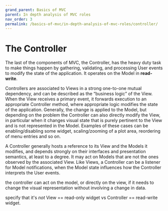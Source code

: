 ```yaml
---
grand_parent: Basics of MVC
parent: In depth analysis of MVC roles
nav_order: 3
permalink: /basics-of-mvc/in-depth-analysis-of-mvc-roles/controller/
---
```

# The Controller

The last of the components of MVC, the Controller, has the heavy duty task to
make things happen by gathering, validating, and processing User events to
modify the state of the application. It operates on the Model in **read-write**.

Controllers are associated to Views in a strong one-to-one mutual dependency,
and can be described as the “business logic” of the View. When the View
receives a primary event, it forwards execution to an appropriate Controller
method, where appropriate logic modifies the state of the application.
Generally, the change is applied to the Model, but depending on the problem the
Controller can also directly modify the View, in particular when it changes
visual state that is purely pertinent to the View and is not represented in the
Model. Examples of these cases can be enabling/disabling some widget,
scaling/zooming of a plot area, reordering of menu entries and so on. 

A Controller generally hosts a reference to its View and the Models it
modifies, and depends strongly on their interfaces and presentation semantics,
at least to a degree. It may act on Models that are not the ones observed by
the associated View. Like Views, a Controller can be a listener for Model
notifications, when the Model state influences how the Controller interprets
the User events. 


the controller can act on the model, or directly on the view, if it needs to change
the visual representation without involving a change in data.

specify that it's _not_ View == read-only widget vs Controller == read-write widget.
